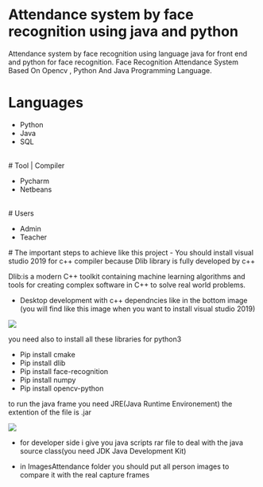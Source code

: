 # Attendance system by face recognition using java and python
Attendance system by face recognition using language java  for front end and python for face recognition.
Face Recognition Attendance System Based On Opencv , Python And Java Programming Language.
# Languages 
<ul>
  <li>Python</li>
  <li>Java</li>
  <li>SQL</li>
</ul>
<br>
# Tool | Compiler
<ul>
  <li>Pycharm</li>
  <li>Netbeans</li>
</ul>
<br>
# Users
<ul>
  <li>Admin</li>
  <li>Teacher</li>
</ul>
# The important steps to achieve like this project 
- You should  install visual studio 2019 for c++ compiler because Dlib library is fully developed by c++

Dlib:is a modern C++ toolkit containing machine learning algorithms and tools for creating complex software in C++ to solve real world problems.

- Desktop development with c++ dependncies like in the bottom image (you will find like this image when you want to install visual studio 2019)

![](desktop_development.PNG)

you need also to install all these libraries for python3
- Pip install cmake
- Pip install dlib
- Pip install face-recognition
- Pip install numpy
- Pip install opencv-python 

to run the java frame you need JRE(Java Runtime Environement) the extention of the file is .jar

![](java_frame.PNG)


+ for developer side i give you java scripts rar file to deal with the java source class(you need JDK Java Development Kit)
- in ImagesAttendance folder you should put all person images to compare it with the real capture frames
